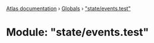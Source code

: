 [Atlas documentation](../README.md) › [Globals](../globals.md) › ["state/events.test"](_state_events_test_.md)

# Module: "state/events.test"


